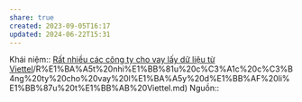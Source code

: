```yaml
---
share: true
created: 2023-09-05T16:17
updated: 2024-06-22T15:31
---
```

Khái niệm:: 
[Rất nhiều các công ty cho vay lấy dữ liệu từ Viettel](../../Hi%E1%BB%83u%20bi%E1%BA%BFt%20s%C3%A2u/Ng%C3%A2n%20h%C3%A0ng,%20t%C3%ADn%20d%E1%BB%A5ng,%20vay%20ti%E1%BB%81n/D%E1%BB%8Bch%20v%E1%BB%A5%20cho%20vay%20kh%C3%B4ng%20ph%E1%BA%A3i%20ng%C3%A2n%20h%C3%A0ng)/R%E1%BA%A5t%20nhi%E1%BB%81u%20c%C3%A1c%20c%C3%B4ng%20ty%20cho%20vay%20l%E1%BA%A5y%20d%E1%BB%AF%20li%E1%BB%87u%20t%E1%BB%AB%20Viettel.md)
Nguồn:: 